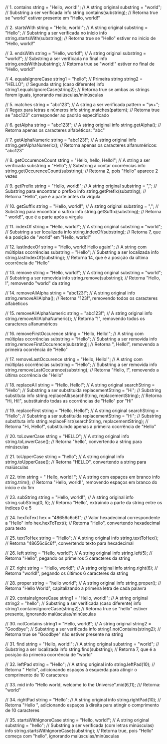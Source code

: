 // 1. contains
string = "Hello, world!"; // A string original
substring = "world"; // Substring a ser verificada
info string.contains(substring); // Retorna true se "world" estiver presente em "Hello, world!"

// 2. startsWith
string = "Hello, world!"; // A string original
substring = "Hello"; // Substring a ser verificada no início
info string.startsWith(substring); // Retorna true se "Hello" estiver no início de "Hello, world!"

// 3. endsWith
string = "Hello, world!"; // A string original
substring = "world!"; // Substring a ser verificada no final
info string.endsWith(substring); // Retorna true se "world!" estiver no final de "Hello, world!"

// 4. equalsIgnoreCase
string1 = "hello"; // Primeira string
string2 = "HELLO"; // Segunda string (caso diferente)
info string1.equalsIgnoreCase(string2); // Retorna true se ambas as strings forem iguais, ignorando maiúsculas/minúsculas

// 5. matches
string = "abc123"; // A string a ser verificada
pattern = "\\w+"; // Regex para letras e números
info string.matches(pattern); // Retorna true se "abc123" corresponder ao padrão especificado

// 6. getAlpha
string = "abc123!"; // A string original
info string.getAlpha(); // Retorna apenas os caracteres alfabéticos: "abc"

// 7. getAlphaNumeric
string = "abc123!"; // A string original
info string.getAlphaNumeric(); // Retorna apenas os caracteres alfanuméricos: "abc123"

// 8. getOccurenceCount
string = "Hello, hello, Hello!"; // A string a ser verificada
substring = "Hello"; // Substring a contar ocorrências
info string.getOccurenceCount(substring); // Retorna 2, pois "Hello" aparece 2 vezes

// 9. getPrefix
string = "Hello, world!"; // A string original
substring = ","; // Substring para encontrar o prefixo
info string.getPrefix(substring); // Retorna "Hello", que é a parte antes da vírgula

// 10. getSuffix
string = "Hello, world!"; // A string original
substring = ","; // Substring para encontrar o sufixo
info string.getSuffix(substring); // Retorna " world!", que é a parte após a vírgula

// 11. indexOf
string = "Hello, world!"; // A string original
substring = "world"; // Substring a ser localizada
info string.indexOf(substring); // Retorna 7, que é a posição de "world" em "Hello, world!"

// 12. lastIndexOf
string = "Hello, world! Hello again!"; // A string com múltiplas ocorrências
substring = "Hello"; // Substring a ser localizada
info string.lastIndexOf(substring); // Retorna 14, que é a posição da última ocorrência de "Hello"

// 13. remove
string = "Hello, world!"; // A string original
substring = "world"; // Substring a ser removida
info string.remove(substring); // Retorna "Hello, !", removendo "world" da string

// 14. removeAllAlpha
string = "abc123!"; // A string original
info string.removeAllAlpha(); // Retorna "123!", removendo todos os caracteres alfabéticos

// 15. removeAllAlphaNumeric
string = "abc123!"; // A string original
info string.removeAllAlphaNumeric(); // Retorna "!", removendo todos os caracteres alfanuméricos

// 16. removeFirstOccurence
string = "Hello, Hello!"; // A string com múltiplas ocorrências
substring = "Hello"; // Substring a ser removida
info string.removeFirstOccurence(substring); // Retorna ", Hello!", removendo a primeira ocorrência de "Hello"

// 17. removeLastOccurence
string = "Hello, Hello!"; // A string com múltiplas ocorrências
substring = "Hello"; // Substring a ser removida
info string.removeLastOccurence(substring); // Retorna "Hello, !", removendo a última ocorrência de "Hello"

// 18. replaceAll
string = "Hello, Hello!"; // A string original
searchString = "Hello"; // Substring a ser substituída
replacementString = "Hi"; // Substring substituta
info string.replaceAll(searchString, replacementString); // Retorna "Hi, Hi!", substituindo todas as ocorrências de "Hello" por "Hi"

// 19. replaceFirst
string = "Hello, Hello!"; // A string original
searchString = "Hello"; // Substring a ser substituída
replacementString = "Hi"; // Substring substituta
info string.replaceFirst(searchString, replacementString); // Retorna "Hi, Hello!", substituindo apenas a primeira ocorrência de "Hello"

// 20. toLowerCase
string = "HELLO"; // A string original
info string.toLowerCase(); // Retorna "hello", convertendo a string para minúsculas

// 21. toUpperCase
string = "hello"; // A string original
info string.toUpperCase(); // Retorna "HELLO", convertendo a string para maiúsculas

// 22. trim
string = "   Hello, world!   "; // A string com espaços em branco
info string.trim(); // Retorna "Hello, world!", removendo espaços em branco do início e do fim

// 23. subString
string = "Hello, world!"; // A string original
info string.subString(0, 5); // Retorna "Hello", extraindo a parte da string entre os índices 0 e 5

// 24. hexToText
hex = "48656c6c6f"; // Valor hexadecimal correspondente a "Hello"
info hex.hexToText(); // Retorna "Hello", convertendo hexadecimal para texto

// 25. textToHex
string = "Hello"; // A string original
info string.textToHex(); // Retorna "48656c6c6f", convertendo texto para hexadecimal

// 26. left
string = "Hello, world!"; // A string original
info string.left(5); // Retorna "Hello", pegando os primeiros 5 caracteres da string

// 27. right
string = "Hello, world!"; // A string original
info string.right(6); // Retorna "world!", pegando os últimos 6 caracteres da string

// 28. proper
string = "hello world"; // A string original
info string.proper(); // Retorna "Hello World", capitalizando a primeira letra de cada palavra

// 29. containsIgnoreCase
string1 = "Hello, world!"; // A string original
string2 = "hello"; // Substring a ser verificada (caso diferente)
info string1.containsIgnoreCase(string2); // Retorna true se "hello" estiver presente, ignorando maiúsculas/minúsculas

// 30. notContains
string1 = "Hello, world!"; // A string original
string2 = "Goodbye"; // Substring a ser verificada
info string1.notContains(string2); // Retorna true se "Goodbye" não estiver presente na string

// 31. find
string = "Hello, world!"; // A string original
substring = "world"; // Substring a ser localizada
info string.find(substring); // Retorna 7, que é a posição da primeira ocorrência de "world"

// 32. leftPad
string = "Hello"; // A string original
info string.leftPad(10); // Retorna "     Hello", adicionando espaços à esquerda para atingir o comprimento de 10 caracteres

// 33. mid
info "Hello world, welcome to the Universe".mid(6,11); /// Retorna: "world"

// 34. rightPad
string = "Hello"; // A string original
info string.rightPad(10); // Retorna "Hello     ", adicionando espaços à direita para atingir o comprimento de 10 caracteres

// 35. startsWithIgnoreCase
string = "Hello, world!"; // A string original
substring = "hello"; // Substring a ser verificada (com letras minúsculas)
info string.startsWithIgnoreCase(substring); // Retorna true, pois "Hello" começa com "hello", ignorando maiúsculas/minúsculas
